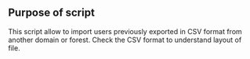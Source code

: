 ## Purpose of script
This script allow to import users previously exported in CSV format from another domain or forest.
Check the CSV format to understand layout of file.
